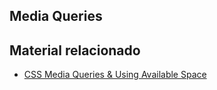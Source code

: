 
## Media Queries


## Material relacionado

- [CSS Media Queries & Using Available Space](https://css-tricks.com/css-media-queries/)
